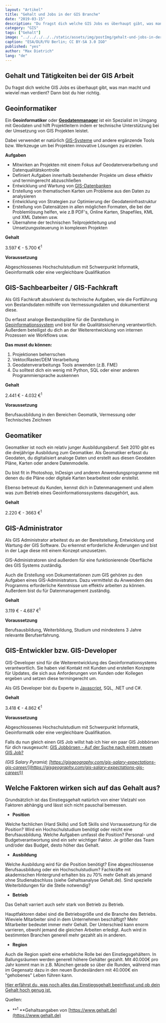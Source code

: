 ```yaml
---
layout: "Artikel"
title: "Gehalt und Jobs in der GIS Branche"
date: "2019-03-15"
description: "Du fragst dich welche GIS Jobs es überhaupt gibt, was man macht und wieviel man verdient? Dann bist du hier richtig."
category: "GIS"
tags: ["Gehalt"]
image: "../../../../../static/assets/img/postImg/gehalt-und-jobs-in-der-gis-branche.jpg"
caption: "ESA/DLR/FU Berlin; CC BY-SA 3.0 IGO"
published: "yes"
author: "Max Dietrich"
lang: "de"
---
```



## Gehalt und Tätigkeiten bei der GIS Arbeit

Du fragst dich welche GIS Jobs es überhaupt gibt, was man macht und wieviel man verdient? Dann bist du hier richtig.

## Geoinformatiker

Ein **Geoinformatiker** oder [**Geodatenmanager**](/gis/geodatenmanager-weiterbildung-universitat-tubingen) ist ein Spezialist im Umgang mit Geodaten und hilft Projektleitern indem er technische Unterstützung bei der Umsetzung von GIS Projekten leistet.

Dabei verwendet er natürlich [GIS-Systeme](/gis/gis-software-optionen "GIS-Software Optionen") und andere ergänzende Tools bzw. Werkzeuge um bei Projekten innovative Lösungen zu erzielen.

**Aufgaben**

*   Mitwirken an Projekten mit einem Fokus auf Geodatenverarbeitung und Datenqualitätskontrolle
*   Definiert Aufgaben innerhalb bestehender Projekte um diese effektiv und termingerecht abzuschließen
*   Entwicklung und Wartung von [GIS-Datenbanken](/gis/geo-datenbank-optionen/ "GIS-Datenbank Optionen")
*   Erstellung von thematischen Karten um Probleme aus den Daten zu analysieren
*   Entwicklung von Strategien zur Optimierung der Geodateninfrastruktur
*   Erstellung von Datensätzen in allen möglichen Formaten, die bei der Problemlösung helfen, wie z.B PDF's, Online Karten, Shapefiles, KML und XML Dateien usw.
*   Übernahme der technischen Teilprojektleitung und Umsetzungssteuerung in komplexen Projekten

**Gehalt**

3.597 € - 5.700 €<sup>1</sup>

**Voraussetzung**

Abgeschlossenes Hochschulstudium mit Schwerpunkt Informatik, Geoinformatik oder eine vergleichbare Qualifikation

## GIS-Sachbearbeiter / GIS-Fachkraft

Als GIS Fachkraft absolvierst du technische Aufgaben, wie die Fortführung von Bestandsdaten mithilfe von Vermessungsdaten und dokumentierst diese.

Du erfasst analoge Bestandspläne für die Darstellung in [Geoinformationssystem](/gis/was-ist-gis "Was ist GIS?") und bist für die Qualitätssicherung verantwortlich. Außerdem beteiligst du dich an der Weiterentwicklung von internen Prozessen wie Workflows usw.

**Das musst du können:**

1.  Projektionen beherrschen
2.  Vektor/Raster/DEM Verarbeitung
3.  Geodatenverarbeitungs Tools anwenden (z.B. FME)
4.  Du solltest dich ein wenig mit Python, SQL oder einer anderen Programmiersprache auskennen

**Gehalt**

2.441 € - 4.032 €<sup>1</sup>

**Voraussetzung**

Berufsausbildung in den Bereichen Geomatik, Vermessung oder Technisches Zeichnen

## Geomatiker

Geomatiker ist noch ein relativ junger Ausbildungsberuf. Seit 2010 gibt es die dreijährige Ausbildung zum Geomatiker. Als Geomatiker erfasst du Geodaten, du digitalisiert analoge Daten und erstellt aus diesen Geodaten Pläne, Karten oder andere Datenmodelle.

Du bist fit in Photoshop, InDesign und anderen Anwendungsprogramme mit denen du die Pläne oder digitale Karten bearbeitest oder erstellst.

Ebenso betreust du Kunden, kennst dich in Datenmanagement und allem was zum Betrieb eines Geoinformationssystems dazugehört, aus.

**Gehalt**

2.220 € - 3663 €<sup>1</sup>

## GIS-Administrator

Als GIS Administrator arbeitest du an der Bereitstellung, Entwicklung und Wartung der GIS Software. Du erkennst erforderliche Änderungen und bist in der Lage diese mit einem Konzept umzusetzen.

GIS-Administratoren sind außerdem für eine funktionierende Oberfläche des GIS Systems zuständig.

Auch die Erstellung von Dokumentationen zum GIS gehören zu den Aufgaben eines GIS-Administrators. Dazu vermittelst du Anwendern des Programms erforderliche Kenntnisse um effektiv arbeiten zu können. Außerdem bist du für Datenmanagement zuständig.

**Gehalt**

3.119 € - 4.687 €<sup>1</sup>

**Voraussetzung**

Berufsausbildung, Weiterbildung, Studium und mindestens 3 Jahre relevante Berufserfahrung.

## GIS-Entwickler bzw. GIS-Developer

GIS-Developer sind für die Weiterentwicklung des Geoinformationsystems verantwortlich. Sie haben viel Kontakt mit Kunden und erstellen Konzepte für Updates, die sich aus Anforderungen von Kunden oder Kollegen ergeben und setzen diese termingerecht um.

Als GIS Developer bist du Experte in [Javascript](/gis/openlayers-web-map/ "Javascript Web-Map"), SQL, .NET und C#.

**Gehalt**

3.418 € - 4.862 €<sup>1</sup>

**Voraussetzung**

Abgeschlossenes Hochschulstudium mit Schwerpunkt Informatik, Geoinformatik oder eine vergleichbare Qualifikation.

Falls du nun gleich einen GIS Job willst hab ich hier ein paar GIS Jobbörsen für dich rausgesucht: [GIS Jobbörsen - Auf der Suche nach einem neuen GIS Job?](/gis/gis-jobborsen)

_(GIS Salary Pyramid; [https://gisgeography.com/gis-salary-expectations-gis-career/](https://gisgeography.com/gis-salary-expectations-gis-career/))_

## Welche Faktoren wirken sich auf das Gehalt aus?

Grundsätzlich ist das Einstiegsgehalt natürlich von einer Vielzahl von Faktoren abhängig und lässt sich nicht pauschal bemessen.

*   **Position**

Welche fachlichen (Hard Skills) und Soft Skills sind Vorraussetzung für die Position? Wird ein Hochschulstudium benötigt oder reicht eine Berufsausbildung. Welche Aufgaben umfasst die Position? Personal- und Budgetverantwortung sind ein sehr wichtiger Faktor. Je größer das Team und/oder das Budget, desto höher das Gehalt.

*   **Ausbildung**

Welche Ausbildung wird für die Position benötigt? Eine abgeschlossense Berufsausbildung oder ein Hochschulstudium? Fachkräfte mit akademischen Hintergrund erhalten bis zu 70% mehr Gehalt als jemand ohne Studienabschluss (siehe Gehaltsanalyse Gehalt.de). Sind spezielle Weiterbildungen für die Stelle notwendig?

*   **Betrieb**

Das Gehalt varriert auch sehr stark von Betrieb zu Betrieb.

Hauptfaktoren dabei sind die Betriebsgröße und die Branche des Betriebs. Wieviele Mitarbeiter sind in dem Unternehmen beschäftigt? Mehr Mitarbeiter bedeutet immer mehr Gehalt. Der Unterschied kann enorm varrieren, obwohl jemand die gleichen Arbeiten erledigt. Auch wird in bestimmten Branchen generell mehr gezahlt als in anderen.

*   **Region**

Auch die Region spielt eine erhebliche Rolle bei den Einstiegsgehältern. In Ballungsräumen werden generell höhere Gehälter gezahlt. Mit 40.000€ pro Jahr kommt man in z.B. München gerade so über die Runden, während man im Gegensatz dazu in den neuen Bundesländern mit 40.000€ ein "gehobenes" Leben führen kann.

[Hier erfährst du, was noch alles das Einstiegsgehalt beeinflusst und ob dein Gehalt hoch genug ist.](https://www.gehalt.de/arbeit/die-entscheidenden-einflussgroessen-auf-das-gehalt)

Quellen:

*   **<sup>1</sup> **Gehaltsangaben von [https://www.gehalt.de](https://www.gehalt.de)